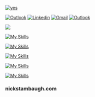 [![yes](https://visitcount.itsvg.in/api?id=NicholasStambaugh&label=Profile%20Views&color=12&icon=3&pretty=false)](https://visitcount.itsvg.in)

[![Outlook](https://img.shields.io/badge/-Medium-100?style=flat&logo=Medium&logoColor=white)](https://medium.com/@nick-stambaugh)
[![Linkedin](https://img.shields.io/badge/-LinkedIn-blue?style=flat&logo=Linkedin&logoColor=white)](https://www.linkedin.com/in/nick-s-694241139/)
[![Gmail](https://img.shields.io/badge/-Gmail-c14438?style=flat&logo=Gmail&logoColor=white)](mailto:nastambaugh@gmail.com)
[![Outlook](https://img.shields.io/badge/-Outlook-0078D4?style=flat&logo=Microsoft-Outlook&logoColor=white)](mailto:nastambaugh@gmail.com)

![](https://github-readme-stats.vercel.app/api/top-langs/?username=NicholasStambaugh&layout=pie&langs_count=24&theme=tokyonight&hide_progress=false)

[![My Skills](https://skillicons.dev/icons?i=ts,rust,cpp,python)](https://skillicons.dev)

[![My Skills](https://skillicons.dev/icons?i=react,vue,r,tailwindcss)](https://skillicons.dev)

[![My Skills](https://skillicons.dev/icons?i=bash,powershell,mysql,markdown)](https://skillicons.dev)

[![My Skills](https://skillicons.dev/icons?i=mongodb,vscode,git,electron)](https://skillicons.dev)

[![My Skills](https://skillicons.dev/icons?i=linux,vite,html,js)](https://skillicons.dev)

### nickstambaugh.com
